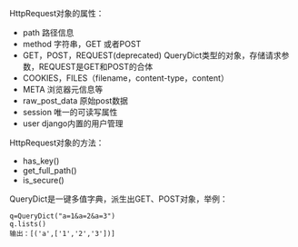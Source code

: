 HttpRequest对象的属性：
* path 路径信息
* method 字符串，GET 或者POST
* GET，POST，REQUEST(deprecated) QueryDict类型的对象，存储请求参数，REQUEST是GET和POST的合体
* COOKIES，FILES（filename，content-type，content）
* META 浏览器元信息等
* raw_post_data 原始post数据
* session 唯一的可读写属性
* user django内置的用户管理

HttpRequest对象的方法：
* has_key()
* get_full_path()
* is_secure()

QueryDict是一键多值字典，派生出GET、POST对象，举例：
```
q=QueryDict("a=1&a=2&a=3")
q.lists()
输出：[('a',['1','2','3'])]
```